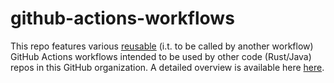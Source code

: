 # github-actions-workflows

This repo features various [reusable](https://docs.github.com/en/actions/how-tos/reuse-automations/reuse-workflows)
(i.t. to be called by another workflow) GitHub Actions workflows intended to be used by other code (Rust/Java) repos 
in this GitHub organization. A detailed overview is available here [here](.github/workflows/README.md).
